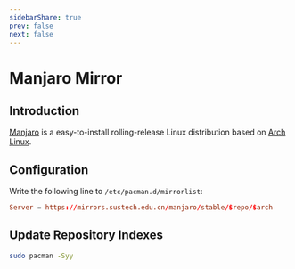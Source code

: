 ```yaml
---
sidebarShare: true
prev: false
next: false
---
```


# Manjaro Mirror

## Introduction

[Manjaro](https://manjaro.org/) is a easy-to-install rolling-release Linux distribution based on [Arch Linux](https://www.archlinux.org/).

## Configuration

Write the following line to `/etc/pacman.d/mirrorlist`:

``` toml
Server = https://mirrors.sustech.edu.cn/manjaro/stable/$repo/$arch
```

## Update Repository Indexes

``` sh
sudo pacman -Syy
```
